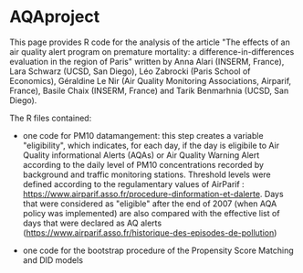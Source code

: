 # AQAproject

This page provides R code for the analysis of the article "The effects of an air quality alert program on premature mortality: a difference-in-differences evaluation in the region of Paris" written by Anna Alari (INSERM, France), Lara Schwarz (UCSD, San Diego), Léo Zabrocki (Paris School of Economics), Géraldine Le Nir (Air Quality Monitoring Associations, Airparif, France), Basile Chaix (INSERM, France) and Tarik Benmarhnia (UCSD, San Diego). 

The R files contained: 
- one code for PM10 datamangement: this step creates a variable "eligibility", which indicates, for each day, if the day is eligibile to Air Quality informational Alerts (AQAs) or Air Quality Warning Alert according to the daily level of PM10 concentrations recorded by background and traffic monitoring stations. Threshold levels were defined according to the regulamentary values of AirParif : https://www.airparif.asso.fr/procedure-dinformation-et-dalerte. Days that were considered as "eligible" after the end of 2007 (when AQA policy was implemented) are also compared with the effective list of days that were declared as AQ alerts (https://www.airparif.asso.fr/historique-des-episodes-de-pollution)
 

- one code for the bootstrap procedure of the Propensity Score Matching and DID models


